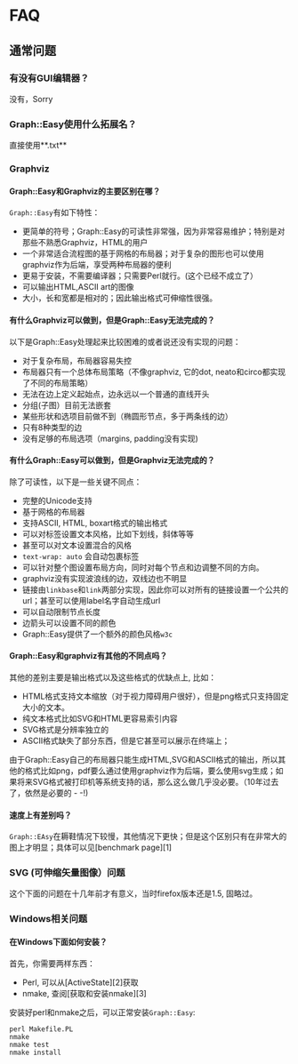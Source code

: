 # FAQ

## 通常问题

### 有没有GUI编辑器？
没有，Sorry

### Graph::Easy使用什么拓展名？

直接使用**.txt**

### Graphviz

#### Graph::Easy和Graphviz的主要区别在哪？

`Graph::Easy`有如下特性：

- 更简单的符号；Graph::Easy的可读性非常强，因为非常容易维护；特别是对那些不熟悉Graphviz，HTML的用户
- 一个非常适合流程图的基于网格的布局器；对于复杂的图形也可以使用graphviz作为后端，享受两种布局器的便利
- 更易于安装，不需要编译器；只需要Perl就行。(这个已经不成立了）
- 可以输出HTML,ASCII art的图像
- 大小，长和宽都是相对的；因此输出格式可伸缩性很强。

#### 有什么Graphviz可以做到，但是Graph::Easy无法完成的？

以下是Graph::Easy处理起来比较困难的或者说还没有实现的问题：

- 对于复杂布局，布局器容易失控
- 布局器只有一个总体布局策略（不像graphviz, 它的dot, neato和circo都实现了不同的布局策略）
- 无法在边上定义起始点，边永远以一个普通的直线开头
- 分组(子图）目前无法嵌套
- 某些形状和选项目前做不到（椭圆形节点，多于两条线的边）
- 只有8种类型的边
- 没有足够的布局选项（margins, padding没有实现)

#### 有什么Graph::Easy可以做到，但是Graphviz无法完成的？

除了可读性，以下是一些关键不同点：

- 完整的Unicode支持
- 基于网格的布局器
- 支持ASCII, HTML, boxart格式的输出格式
- 可以对标签设置文本风格，比如下划线，斜体等等
- 甚至可以对文本设置混合的风格
- `text-wrap: auto` 会自动包裹标签
- 可以针对整个图设置布局方向，同时对每个节点和边调整不同的方向。
- graphviz没有实现波浪线的边，双线边也不明显
- 链接由`linkbase`和`link`两部分实现，因此你可以对所有的链接设置一个公共的url；甚至可以使用label名字自动生成url
- 可以自动限制节点长度
- 边箭头可以设置不同的颜色
- Graph::Easy提供了一个额外的颜色风格`w3c`

#### Graph::Easy和graphviz有其他的不同点吗？

其他的差别主要是输出格式以及这些格式的优缺点上, 比如：

- HTML格式支持文本缩放（对于视力障碍用户很好），但是png格式只支持固定大小的文本。
- 纯文本格式比如SVG和HTML更容易索引内容
- SVG格式是分辨率独立的
- ASCII格式缺失了部分东西，但是它甚至可以展示在终端上；

由于Graph::Easy自己的布局器只能生成HTML,SVG和ASCII格式的输出，所以其他的格式比如png，pdf要么通过使用graphviz作为后端，要么使用svg生成；如果将来SVG格式被打印机等系统支持的话，那么这么做几乎没必要。（10年过去了，依然是必要的 - -!)

#### 速度上有差别吗？

`Graph::EAsy`在耨鞋情况下较慢，其他情况下更快；但是这个区别只有在非常大的图上才明显；具体可以见[benchmark page][1]

### SVG (可伸缩矢量图像）问题

这个下面的问题在十几年前才有意义，当时firefox版本还是1.5, 固略过。

### Windows相关问题

#### 在Windows下面如何安装？

首先，你需要两样东西：

- Perl, 可以从[ActiveState][2]获取
- nmake, 查阅[获取和安装nmake][3]

安装好perl和nmake之后，可以正常安装`Graph::Easy`:

```
perl Makefile.PL
nmake
nmake test
nmake install
```
